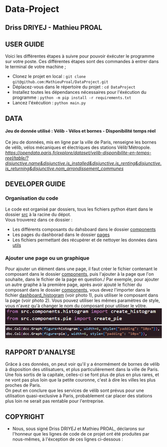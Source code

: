 # Data-Project
## Driss DRIYEJ - Mathieu PROAL

## USER GUIDE
Voici les différentes étapes à suivre pour pouvoir éxécuter le programme sur votre poste. Ces différentes étapes sont des commandes à entrer dans le terminal de votre machine ;
- Clonez le projet en local :
`git clone git@github.com:MathieuProal/DataProject.git`
- Déplacez-vous dans le répertoire du projet :
`cd DataProject`
- Installez toutes les dépendances nécessaires pour l'éxécution du programme :
`python -m pip install -r requirements.txt`
- Lancez l'éxécution :
`python main.py`

## DATA
#### Jeu de donnée utilisé : **Vélib - Vélos et bornes - Disponibilité temps réel**
Ce jeu de données, mis en ligne par la ville de Paris, renseigne les bornes de vélib, vélos mécaniques et électriques des stations Vélib'Métropole.\
*https://opendata.paris.fr/explore/dataset/velib-disponibilite-en-temps-reel/table/?disjunctive.name&disjunctive.is_installed&disjunctive.is_renting&disjunctive.is_returning&disjunctive.nom_arrondissement_communes*


## DEVELOPER GUIDE
### Organisation du code
Le code est organisé par dossiers, tous les fichiers python étant dans le dossier [src](src/) à la racine du dépot.\
Vous trouverez dans ce dossier :
- Les différents composants du dahsboard dans le dossier [components](src/components/)
- Les pages du dashborad dans le dossier [pages](src/pages/)
- Les fichiers permettant des récupérer et de nettoyer les données dans [utils](src/utils/)

### Ajouter une page ou un graphique
Pour ajouter un élément dans une page, il faut créer le fichier contenant le composant dans le dossier [components](src\components), puis l'ajouter à la page que l'on souhaite, dans le fichier de la page en question./
Par exemple, pour ajouter un autre graphe à la première page, après avoir ajouté le fichier du composant dans le dossier [components](src/components/), vous devez l'importer dans le fichier [dashboard_histogram](src\pages\dashboard_histogram.py) (voir photo 1), puis utiliser le composant dans la page (voir photo 2). Vous pouvez utiliser les mêmes paramètres de style, vous n'avez qu'à changer le nom du composant pour utiliser le vôtre.\
![Ajouter l'import](images/imports.PNG)\
![Ajouter le composant](images/utilisation.PNG)


## RAPPORT D'ANALYSE
Grâce à ces données, on peut voir qu'il y a énormément de bornes de vélib à disposition des utilisatuers, et plus particulièrement dans la ville de Paris.\
Une fois sortis de la capitale, celles-ci se font plus de plus en plus rares, et ne vont pas plus loin que la petite couronne, c'est à dire les villes les plus proches de Paris.\
On peut en conclure que les services de vélib sont prévus pour une utilisation quasi-exclusive à Paris, probablement car placer des stations plus loin ne serait pas rentable pour l'entreprise.

## COPYRIGHT
- Nous, sous signé Driss DRIYEJ et Mathieu PROAL, déclarons sur l'honneur que les lignes de code de ce projet ont été produites par nous-mêmes, à l'éxception de ces lignes ci-dessous :

